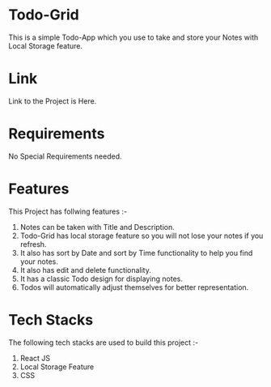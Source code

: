 # Todo-Grid 
This is a simple Todo-App which you use to take and store your Notes with Local Storage feature.

# Link
Link to the Project is Here.

# Requirements
No Special Requirements needed.

# Features
This Project has follwing features :-
<ol>
 <li>Notes can be taken with Title and Description.</li>
 <li>Todo-Grid has local storage feature so you will not lose your notes if you refresh.</li>
 <li>It also has sort by Date and sort by Time functionality to help you find your notes.</li>
 <li>It also has edit and delete functionality.</li>
 <li>It has a classic Todo design for displaying notes.</li>
 <li>Todos will automatically adjust themselves for better representation.</li>
</ol>

# Tech Stacks   
The following tech stacks are used to build this project :-
        <ol>
            <li>React JS</li>
            <li>Local Storage Feature</li>
            <li>CSS</li>
        </ol>





